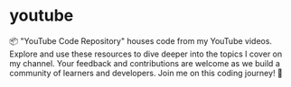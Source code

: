 # youtube
📦 "YouTube Code Repository" houses code from my YouTube videos. Explore and use these resources to dive deeper into the topics I cover on my channel. Your feedback and contributions are welcome as we build a community of learners and developers. Join me on this coding journey! 🚀
